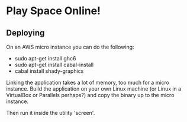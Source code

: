 # Play Space Online!


## Deploying

On an AWS micro instance you can do the following:

* sudo apt-get install ghc6
* sudo apt-get install cabal-install
* cabal install shady-graphics

Linking the application takes a lot of memory, too much for a micro instance.
Build the application on your own Linux machine (or Linux in a VirtualBox or Parallels perhaps?)
and copy the binary up to the micro instance.

Then run it inside the utility 'screen'.
